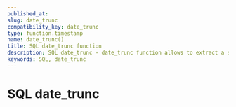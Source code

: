 ```yaml
---
published_at:
slug: date_trunc
compatibility_key: date_trunc
type: function.timestamp
name: date_trunc()
title: SQL date_trunc function
description: SQL date_trunc - date_trunc function allows to extract a specific part of a timestamp (year, month, day, hour, etc).
keywords: SQL, date_trunc
---
```


# SQL date_trunc

